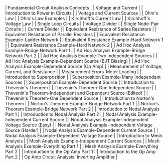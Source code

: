 



| Fundamental Circuit Analysis Concepts                      |
| Voltage and Current                      |
| Introduction to Power in Circuits                      |
| Voltage and Current Sources                      |
| Ohm's Law                      |
| Ohm's Law Examples                      |
| Kirchhoff's Current Law                      |
| Kirchhoff's Voltage Law                      |
| Single Loop Circuits                      |
| Voltage Divider                      |
| Single Node-Pair Circuits                      |
| Current Divider                      |
| Equivalent Resistance of Series Resistors                      |
| Equivalent Resistance of Parallel Resistors                      |
| Equivalent Resistance Example-Ladder Network                      |
| Equivalent Resistance Example-Hard Network 1                      |
| Equivalent Resistance Example-Hard Network 2                      |
| Ad Hoc Analysis Example-Bridge Network Part 1                      |
| Ad Hoc Analysis Example-Bridge Network Part 2                      |
| Ad Hoc Analysis Example-Two Independent Sources                      |
| Ad Hoc Analysis Example-Dependent Source (BJT Biasing)                      |
| Ad Hoc Analysis Example-Dependent Source (Op Amp)                      |
| Measurement of Voltage, Current, and Resistance                      |
| Measurement Errors-Meter Loading                      |
| Introduction to Superposition                      |
| Superposition Example-Many Independent Sources                      |
| Superposition Example-Dependent Source                      |
| Introduction to Thevenin's Theorem                      |
| Thevenin's Theorem-One Independent Source                      |
| Thevenin's Theorem-Independent and Dependent Source (Edited)                      |
| Thevenin's Theorem-One Dependent Source                      |
| Introduction to Norton's Theorem                      |
| Norton's Theorem Example-Bridge Network Part 1                      |
| Norton's Theorem Example-Bridge Network Part 2                      |
| Introduction to Nodal Analysis Part 1                      |
| Introduction to Nodal Analysis Part 2                      |
| Nodal Analysis Example-Independent Current Source                      |
| Nodal Analysis Example-Independent Voltage Source (Easy)                      |
| Nodal Analysis Example-Independent Voltage Source (Harder)                      |
| Nodal Analysis Example-Dependent Current Source                      |
| Nodal Analysis Example-Dependent Voltage Source                      |
| Introduction to Mesh Analysis                      |
| Mesh Analysis Example-Independent Current Sources                      |
| Mesh Analysis Example-Everything Part 1                      |
| Mesh Analysis Example-Everything Part 2                      |
| Introduction to the Op Amp Part 1                      |
| Introduction to the Op Amp Part 2                      |
| Op Amp Circuit Analysis: Inverting Amplifier                      |
